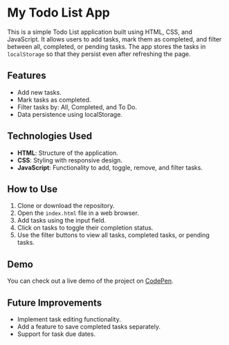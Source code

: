 # My Todo List App

This is a simple Todo List application built using HTML, CSS, and JavaScript.
It allows users to add tasks, mark them as completed, and filter between all, completed, or pending tasks.
The app stores the tasks in `localStorage` so that they persist even after refreshing the page.

## Features
- Add new tasks.
- Mark tasks as completed.
- Filter tasks by: All, Completed, and To Do.
- Data persistence using localStorage.

## Technologies Used
- **HTML**: Structure of the application.
- **CSS**: Styling with responsive design.
- **JavaScript**: Functionality to add, toggle, remove, and filter tasks.

## How to Use
1. Clone or download the repository.
2. Open the `index.html` file in a web browser.
3. Add tasks using the input field.
4. Click on tasks to toggle their completion status.
5. Use the filter buttons to view all tasks, completed tasks, or pending tasks.

## Demo
You can check out a live demo of the project on [CodePen](https://codepen.io/mirkomkr/pen/PwYBxOo).

## Future Improvements
- Implement task editing functionality.
- Add a feature to save completed tasks separately.
- Support for task due dates.
